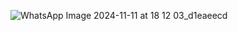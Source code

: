 ![WhatsApp Image 2024-11-11 at 18 12 03_d1eaeecd](https://github.com/user-attachments/assets/53d2d0fe-ddd3-43bb-8841-5f28c9fca8c1)
